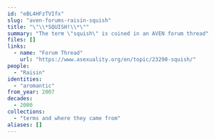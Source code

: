 ```yaml
---
id: "eBL4HFzTVIfx"
slug: "aven-forums-raisin-squish"
title: "\"\\*SQUISH!\\*\""
summary: "The term \"squish\" is coined in an AVEN forum thread"
files: []
links:
  - name: "Forum Thread"
    url: "https://www.asexuality.org/en/topic/23290-squish/"
people:
  - "Raisin"
identities:
  - "aromantic"
from_year: 2007
decades:
  - 2000
collections:
  - "terms and where they came from"
aliases: []
---
```

